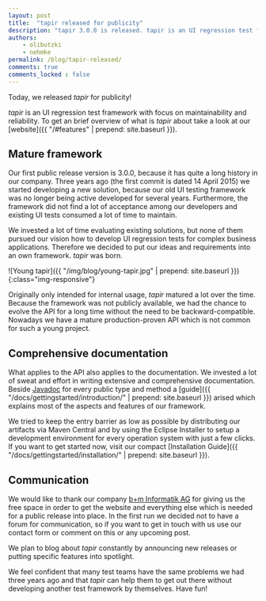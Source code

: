 ```yaml
---
layout: post
title:  "tapir released for publicity"
description: "tapir 3.0.0 is released. tapir is an UI regression test framework which focuses on maintainability and reliability."
authors:
    - olibutzki
    - nehmke
permalink: /blog/tapir-released/
comments: true
comments_locked : false
---
```

Today, we released *tapir* for publicity!

*tapir* is an UI regression test framework with focus on maintainability and reliability. To get an brief overview of what is *tapir* about take a look at our [website]({{ "/#features" | prepend: site.baseurl }}).

## Mature framework

Our first public release version is 3.0.0, because it has quite a long history in our company.
Three years ago (the first commit is dated 14 April 2015) we started developing a new solution, because our old UI testing framework was no longer being active developed for several years.
Furthermore, the framework did not find a lot of acceptance among our developers and existing UI tests consumed a lot of time to maintain.

We invested a lot of time evaluating existing solutions, but none of them pursued our vision how to develop UI regression tests for complex business applications. Therefore we decided to put our ideas and requirements into an own framework. *tapir* was born.

![Young tapir]({{ "/img/blog/young-tapir.jpg" | prepend: site.baseurl }}){:class="img-responsive"}

Originally only intended for internal usage, *tapir* matured a lot over the time. Because the framework was not publicly available, we had the chance to evolve the API for a long time without the need to be backward-compatible. Nowadays we have a mature production-proven API which is not common for such a young project.

## Comprehensive documentation

What applies to the API also applies to the documentation. We invested a lot of sweat and effort in writing extensive and comprehensive documentation. Beside [Javadoc](https://www.javadoc.io/doc/de.bmiag.tapir/tapir) for every public type and method a [guide]({{ "/docs/gettingstarted/introduction/" | prepend: site.baseurl }}) arised which explains most of the aspects and features of our framework.

We tried to keep the entry barrier as low as possible by distributing our artifacts via Maven Central and by using the Eclipse Installer to setup a development environment for every operation system with just a few clicks. If you want to get started now, visit our compact [Installation Guide]({{ "/docs/gettingstarted/installation/" | prepend: site.baseurl }}).

## Communication

We would like to thank our company [b+m Informatik AG](http://www.bmiag.de) for giving us the free space in order to get the website and everything else which is needed for a public release into place. In the first run we decided not to have a forum for communication, so if you want to get in touch with us use our contact form or comment on this or any upcoming post.

We plan to blog about *tapir* constantly by announcing new releases or putting specific features into spotlight.

We feel confident that many test teams have the same problems we had three years ago and that *tapir* can help them to get out there without developing another test framework by themselves. Have fun!
